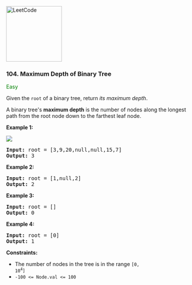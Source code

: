 <a href="https://leetcode.com/problems/maximum-depth-of-binary-tree/" target="_blank">
    <img src="https://assets.leetcode.com/static_assets/public/webpack_bundles/images/logo-dark.e99485d9b.svg" 
         style="width:150px" alt="LeetCode"/>
</a>

### 104. Maximum Depth of Binary Tree

<span style="color:green">Easy</span>

Given the `root` of a binary tree, return _its maximum depth_.

A binary tree's __maximum depth__ is the number of nodes along the longest path
from the root node down to the farthest leaf node.

__Example 1:__

![](https://assets.leetcode.com/uploads/2020/11/26/tmp-tree.jpg)
<pre>
<b>Input:</b> root = [3,9,20,null,null,15,7]
<b>Output:</b> 3
</pre>

__Example 2:__
<pre>
<b>Input:</b> root = [1,null,2]
<b>Output:</b> 2
</pre>

__Example 3:__
<pre>
<b>Input:</b> root = []
<b>Output:</b> 0
</pre>

__Example 4:__
<pre>
<b>Input:</b> root = [0]
<b>Output:</b> 1
</pre>

__Constraints:__

* The number of nodes in the tree is in the
  range <code>[0, 10<sup>4</sup>]</code>
* `-100 <= Node.val <= 100`
